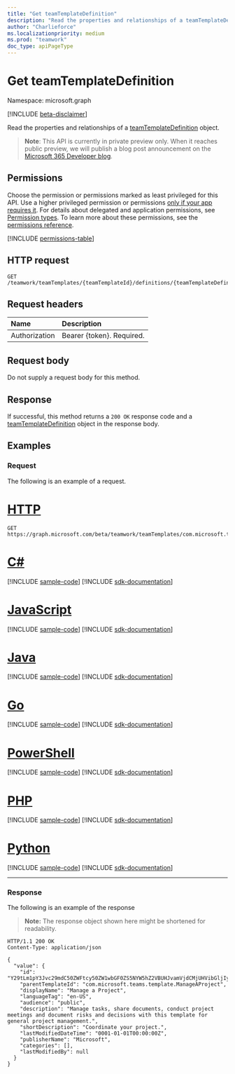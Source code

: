 ```yaml
---
title: "Get teamTemplateDefinition"
description: "Read the properties and relationships of a teamTemplateDefinition object."
author: "Charlieforce"
ms.localizationpriority: medium
ms.prod: "teamwork"
doc_type: apiPageType
---
```


# Get teamTemplateDefinition
Namespace: microsoft.graph

[!INCLUDE [beta-disclaimer](../../includes/beta-disclaimer.md)]

Read the properties and relationships of a [teamTemplateDefinition](../resources/teamtemplatedefinition.md) object.

> **Note**: This API is currently in private preview only. When it reaches public preview, we will publish a blog post announcement on the [Microsoft 365 Developer blog](https://devblogs.microsoft.com/microsoft365dev/).


## Permissions
Choose the permission or permissions marked as least privileged for this API. Use a higher privileged permission or permissions [only if your app requires it](/graph/permissions-overview#best-practices-for-using-microsoft-graph-permissions). For details about delegated and application permissions, see [Permission types](/graph/permissions-overview#permission-types). To learn more about these permissions, see the [permissions reference](/graph/permissions-reference).

<!-- { "blockType": "permissions", "name": "teamtemplatedefinition_get" } -->
[!INCLUDE [permissions-table](../includes/permissions/teamtemplatedefinition-get-permissions.md)]

## HTTP request

<!-- {
  "blockType": "ignored"
}
-->
``` http
GET /teamwork/teamTemplates/{teamTemplateId}/definitions/{teamTemplateDefinitionID}
```

## Request headers
|Name|Description|
|:---|:---|
|Authorization|Bearer {token}. Required.|

## Request body
Do not supply a request body for this method.

## Response

If successful, this method returns a `200 OK` response code and a [teamTemplateDefinition](../resources/teamtemplatedefinition.md) object in the response body.

## Examples

### Request
The following is an example of a request.


# [HTTP](#tab/http)
<!-- {
  "blockType": "request",
  "name": "get_teamtemplatedefinition",
  "sampleKeys": ["com.microsoft.teams.template.ManageAProject", "Y29tLm1pY3Jvc29mdC50ZWFtcy50ZW1wbGF0ZS5NYW5hZ2VBUHJvamVjdCMjUHVibGljIyNlbi1VUw=="]
}
-->
``` http
GET https://graph.microsoft.com/beta/teamwork/teamTemplates/com.microsoft.teams.template.ManageAProject/definitions/Y29tLm1pY3Jvc29mdC50ZWFtcy50ZW1wbGF0ZS5NYW5hZ2VBUHJvamVjdCMjUHVibGljIyNlbi1VUw==
```

# [C#](#tab/csharp)
[!INCLUDE [sample-code](../includes/snippets/csharp/get-teamtemplatedefinition-csharp-snippets.md)]
[!INCLUDE [sdk-documentation](../includes/snippets/snippets-sdk-documentation-link.md)]

# [JavaScript](#tab/javascript)
[!INCLUDE [sample-code](../includes/snippets/javascript/get-teamtemplatedefinition-javascript-snippets.md)]
[!INCLUDE [sdk-documentation](../includes/snippets/snippets-sdk-documentation-link.md)]

# [Java](#tab/java)
[!INCLUDE [sample-code](../includes/snippets/java/get-teamtemplatedefinition-java-snippets.md)]
[!INCLUDE [sdk-documentation](../includes/snippets/snippets-sdk-documentation-link.md)]

# [Go](#tab/go)
[!INCLUDE [sample-code](../includes/snippets/go/get-teamtemplatedefinition-go-snippets.md)]
[!INCLUDE [sdk-documentation](../includes/snippets/snippets-sdk-documentation-link.md)]

# [PowerShell](#tab/powershell)
[!INCLUDE [sample-code](../includes/snippets/powershell/get-teamtemplatedefinition-powershell-snippets.md)]
[!INCLUDE [sdk-documentation](../includes/snippets/snippets-sdk-documentation-link.md)]

# [PHP](#tab/php)
[!INCLUDE [sample-code](../includes/snippets/php/get-teamtemplatedefinition-php-snippets.md)]
[!INCLUDE [sdk-documentation](../includes/snippets/snippets-sdk-documentation-link.md)]

# [Python](#tab/python)
[!INCLUDE [sample-code](../includes/snippets/python/get-teamtemplatedefinition-python-snippets.md)]
[!INCLUDE [sdk-documentation](../includes/snippets/snippets-sdk-documentation-link.md)]

---

### Response
The following is an example of the response

> **Note:** The response object shown here might be shortened for readability.

<!-- {
  "blockType": "response",
  "truncated": true,
  "@odata.type": "microsoft.graph.teamtemplatedefinition"
}
-->

``` http
HTTP/1.1 200 OK
Content-Type: application/json

{
  "value": {
    "id": "Y29tLm1pY3Jvc29mdC50ZWFtcy50ZW1wbGF0ZS5NYW5hZ2VBUHJvamVjdCMjUHVibGljIyNlbi1VUw==",
    "parentTemplateId": "com.microsoft.teams.template.ManageAProject",
    "displayName": "Manage a Project",
    "languageTag": "en-US",
    "audience": "public",
    "description": "Manage tasks, share documents, conduct project meetings and document risks and decisions with this template for general project management.",
    "shortDescription": "Coordinate your project.",
    "lastModifiedDateTime": "0001-01-01T00:00:00Z",
    "publisherName": "Microsoft",
    "categories": [],
    "lastModifiedBy": null
  }
}
```
